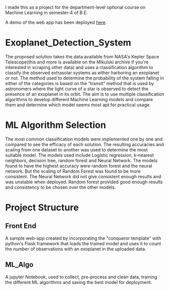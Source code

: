 I made this as a project for the department-level optional course on Machine Learning in semester-4 of B.E.

A demo of the web app has been deployed <a href="https://anshumanrai.pythonanywhere.com">here</a>.
# Exoplanet_Detection_System
The proposed solution takes the data available from NASA's Kepler Space Telescope(this and more is available on the Mikulski archive if you're interested in scraping other data) and uses a classification algorithm to classify the observed extrasolar systems as either harboring an exoplanet or not. The method used to determine the probability of the system falling in either of the categories is based on the “transit” method that is used by astronomers where the light curve of a star is observed to detect the presence of an exoplanet in its orbit. The aim is to use multiple classification algorithms to develop different Machine Learning models and compare them and determine which model seems most apt for practical usage.
# ML Algorithm Selection
The most common classification models were implemented one by one and compared to see the efficacy of each solution. The resulting accuracies and scaling from one dataset to another was used to determine the most suitable model. The models used include Logistic regression, k-nearest neighbors, decision tree, random forest and Neural Network. The models found to have the highest accuracy were random forest and the neural network. But the scaling of Random Forest was found to be more consistent. The Neural Network did not give consistent enough results and was unstable when deployed. Random forest provided good enough results and consistency to be chosen over the other models.
# Project Structure
## Front End ##
A sample web-app created by incorporating the "conqueror template" with python's Flask framework that loads the trained model and uses it to count the number of observations with an exoplanet in the uploaded data.
## ML_Algo ##
A jupyter Notebook, used to collect, pre-process and clean data, training the different ML algorithms and saving the best model for deployment.
